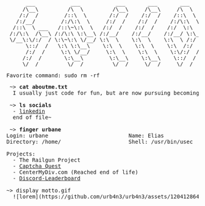 <pre>
      ___           ___           ___       ___       ___     
     /\__\         /\  \         /\__\     /\__\     /\  \    
    /:/  /        /::\  \       /:/  /    /:/  /    /::\  \   
   /:/__/        /:/\:\  \     /:/  /    /:/  /    /:/\:\  \  
  /::\  \ ___   /::\~\:\  \   /:/  /    /:/  /    /:/  \:\  \ 
 /:/\:\  /\__\ /:/\:\ \:\__\ /:/__/    /:/__/    /:/__/ \:\__\
 \/__\:\/:/  / \:\~\:\ \/__/ \:\  \    \:\  \    \:\  \ /:/  /
      \::/  /   \:\ \:\__\    \:\  \    \:\  \    \:\  /:/  / 
      /:/  /     \:\ \/__/     \:\  \    \:\  \    \:\/:/  /  
     /:/  /       \:\__\        \:\__\    \:\__\    \::/  /   
     \/__/         \/__/         \/__/     \/__/     \/__/    
</pre>

<pre>
Favorite command: sudo rm -rf
</pre>

<pre>
 ~> <strong>cat aboutme.txt</strong>
  I usually just code for fun, but are now pursuing becoming a functional member of society idk.
 
 ~> <strong>ls socials</strong>
  - <a rel=me href="https://www.linkedin.com/in/elias-johansen-0a092a233/">linkedin</a>
  end of file~

 ~> <strong>finger urbane</strong>
Login: urbane                         Name: Elias
Directory: /home/                     Shell: /usr/bin/usec
  
Projects:
  - <a href"">The Railgun Project</a>
  - <a href="https://captcha-quest.web.app/">Captcha Quest</a>
  - CenterMyDiv.com (Reached end of life)
  - <a href="https://github.com/urb4n3/Discord-Leaderboard">Discord-Leaderboard</a>

~> display motto.gif
  ![lorem](https://github.com/urb4n3/urb4n3/assets/120412864/b3263172-4471-4435-8ec3-e12e18a0fb38)
  
</pre>
